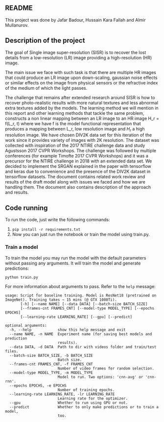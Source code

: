 ## README
This project was done by Jafar Badour, Hussain Kara Fallah and Almir Mullanurov.

## Description of the project
The goal of Single image super-resolution (SISR) is to recover the lost details from
a low-resolution (LR) image providing a high-resolution (HR) image.

The main issue we face with such task is that there are multiple HR images that could 
produce an LR image upon down-scaling, gaussian noise effects or similar effects on the
image from physical sensors or the refractive index of the medium of which the light passes.

The challenge that remains after extended research around SISR is how to recover photo-realistic
results with more natural textures and less abnormal extra textures added by the models. The learning
method we will mention in this report and other learning methods that tackle the same problem,
constructs a non linear mapping between an LR image to an HR image H_r = f(L_r, t)
where we have f is the model functional representation that produces a mapping between L_r,
low resolution image and $H_r$ a high resolution image. We have chosen DIV2K data set for this iteration
of the work since it provides variety of images with 2K resolution.
The dataset was collected with inspiration of the 2017 NTIRE challenge data
and study Agustsson 2017 CVPR Workshops.
The challenge was followed by multiple conferences (for example Timofte 2017 CVPR Workshops) and it was 
a precursor for the NTIRE challenge in 2018 with an extended data set. We decided to implement
the SRGAN explained in the paper with tensorflow and keras due to convenience and the presence 
of the DIV2K dataset in tensorflow datasets. The document contains related 
work review and results of the draft model along with issues we faced and how we are handling them. 
The document also contains description of the approach and results.

## Code running
To run the code, just write the following commands:
1. ```pip install -r requirements.txt```
2. Now you can just run the notebook or train the model using train.py.

### Train a model
To train the model you may run the model with the default parameters without passing any arguments. It will train the model and generate predictions:
```
python train.py
```

For more information about arguments to pass. Refer to the `help` message:
```
usage: Script for baseline training. Model is ResNet18 (pretrained on ImageNet). Training takes ~ 15 mins (@ GTX 1080Ti).
       [-h] [--name NAME] [--data DATA] [--batch-size BATCH_SIZE]
       [--frames-cnt FRAMES_CNT] [--model-type MODEL_TYPE] [--epochs EPOCHS]
       [--learning-rate LEARNING_RATE] [--gpu] [--predict]

optional arguments:
  -h, --help            show this help message and exit
  --name NAME, -n NAME  Experiment name (for saving best models and prediction
                        results).
  --data DATA, -d DATA  Path to dir with videos folder and train/test files.
  --batch-size BATCH_SIZE, -b BATCH_SIZE
                        Batch size.
  --frames-cnt FRAMES_CNT, -f FRAMES_CNT
                        Number of video frames for random selection.
  --model-type MODEL_TYPE, -m MODEL_TYPE
                        Model to run. Two options: 'cnn-avg' or 'cnn-rnn'.
  --epochs EPOCHS, -e EPOCHS
                        Number of training epochs.
  --learning-rate LEARNING_RATE, -lr LEARNING_RATE
                        Learning rate for the optimizer.
  --gpu                 Whether to run using GPU or not.
  --predict             Whether to only make predictions or to train a model,
                        too.
```

